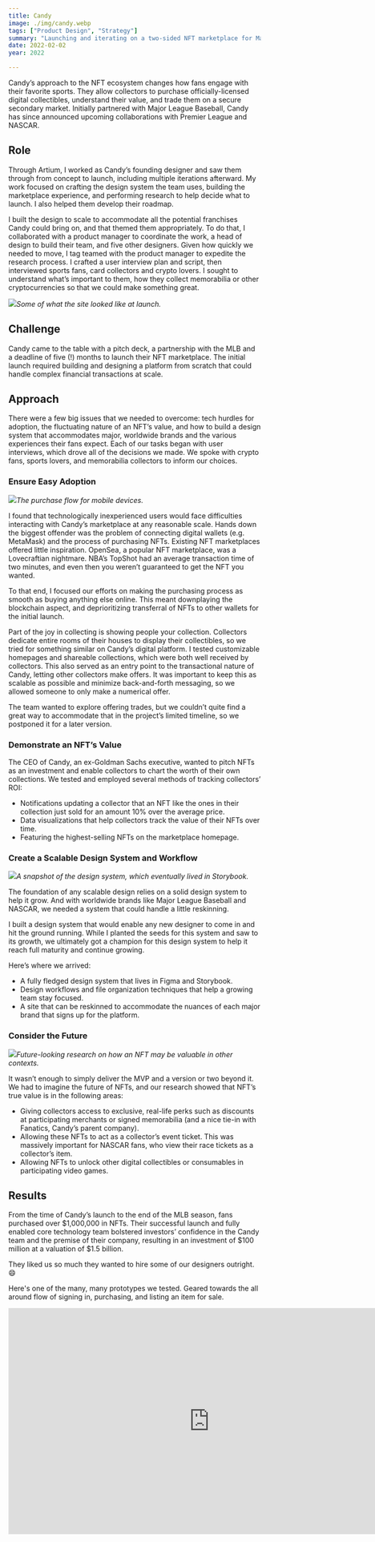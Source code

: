 ```yaml
---
title: Candy
image: ./img/candy.webp
tags: ["Product Design", "Strategy"]
summary: "Launching and iterating on a two-sided NFT marketplace for Major League Baseball."
date: 2022-02-02
year: 2022

---
```


Candy’s approach to the NFT ecosystem changes how fans engage with their favorite sports. They allow collectors to purchase officially-licensed digital collectibles, understand their value, and trade them on a secure secondary market. Initially partnered with Major League Baseball, Candy has since announced upcoming collaborations with Premier League and NASCAR.

## Role
Through Artium, I worked as Candy’s founding designer and saw them through from concept to launch, including multiple iterations afterward. My work focused on crafting the design system the team uses, building the marketplace experience, and performing research to help decide what to launch. I also helped them develop their roadmap.

I built the design to scale to accommodate all the potential franchises Candy could bring on, and that themed them appropriately. To do that, I collaborated with a product manager to coordinate the work, a head of design to build their team, and five other designers. Given how quickly we needed to move, I tag teamed with the product manager to expedite the research process. I crafted a user interview plan and script, then interviewed sports fans, card collectors and crypto lovers. I sought to understand what’s important to them, how they collect memorabilia or other cryptocurrencies so that we could make something great.

![](/img/candy-desktop.webp)*Some of what the site looked like at launch.*

## Challenge

Candy came to the table with a pitch deck, a partnership with the MLB and a deadline of five (!) months to launch their NFT marketplace. The initial launch required building and designing a platform from scratch that could handle complex financial transactions at scale.

## Approach

There were a few big issues that we needed to overcome: tech hurdles for adoption, the fluctuating nature of an NFT’s value, and how to build a design system that accommodates major, worldwide brands and the various experiences their fans expect. Each of our tasks began with user interviews, which drove all of the decisions we made. We spoke with crypto fans, sports lovers, and memorabilia collectors to inform our choices.

### Ensure Easy Adoption

![](/img/candy-purchase.webp)*The purchase flow for mobile devices.*

I found that technologically inexperienced users would face difficulties interacting with Candy’s marketplace at any reasonable scale. Hands down the biggest offender was the problem of connecting digital wallets (e.g. MetaMask) and the process of purchasing NFTs. Existing NFT marketplaces offered little inspiration. OpenSea, a popular NFT marketplace, was a Lovecraftian nightmare. NBA’s TopShot had an average transaction time of two minutes, and even then you weren’t guaranteed to get the NFT you wanted.

To that end, I focused our efforts on making the purchasing process as smooth as buying anything else online. This meant downplaying the blockchain aspect, and deprioritizing transferral of NFTs to other wallets for the initial launch.

Part of the joy in collecting is showing people your collection. Collectors dedicate entire rooms of their houses to display their collectibles, so we tried for something similar on Candy’s digital platform. I tested customizable homepages and shareable collections, which were both well received by collectors. This also served as an entry point to the transactional nature of Candy, letting other collectors make offers. It was important to keep this as scalable as possible and minimize back-and-forth messaging, so we allowed someone to only make a numerical offer.

The team wanted to explore offering trades, but we couldn’t quite find a great way to accommodate that in the project’s limited timeline, so we postponed it for a later version.

### Demonstrate an NFT’s Value

The CEO of Candy, an ex-Goldman Sachs executive, wanted to pitch NFTs as an investment and enable collectors to chart the worth of their own collections. We tested and employed several methods of tracking collectors’ ROI:

- Notifications updating a collector that an NFT like the ones in their collection just sold for an amount 10% over the average price.
- Data visualizations that help collectors track the value of their NFTs over time.
- Featuring the highest-selling NFTs on the marketplace homepage.

### Create a Scalable Design System and Workflow

![](/img/candy-design-system.webp)*A snapshot of the design system, which eventually lived in Storybook.*

The foundation of any scalable design relies on a solid design system to help it grow. And with worldwide brands like Major League Baseball and NASCAR, we needed a system that could handle a little reskinning.

I built a design system that would enable any new designer to come in and hit the ground running. While I planted the seeds for this system and saw to its growth, we ultimately got a champion for this design system to help it reach full maturity and continue growing.

Here’s where we arrived:

- A fully fledged design system that lives in Figma and Storybook.
- Design workflows and file organization techniques that help a growing team stay focused.
- A site that can be reskinned to accommodate the nuances of each major brand that signs up for the platform.

### Consider the Future

![](/img/candy-future.webp)*Future-looking research on how an NFT may be valuable in other contexts.*

It wasn’t enough to simply deliver the MVP and a version or two beyond it. We had to imagine the future of NFTs, and our research showed that NFT’s true value is in the following areas:

- Giving collectors access to exclusive, real-life perks such as discounts at participating merchants or signed memorabilia (and a nice tie-in with Fanatics, Candy’s parent company).
- Allowing these NFTs to act as a collector’s event ticket. This was massively important for NASCAR fans, who view their race tickets as a collector’s item.
- Allowing NFTs to unlock other digital collectibles or consumables in participating video games.

## Results

From the time of Candy’s launch to the end of the MLB season, fans purchased over $1,000,000 in NFTs. Their successful launch and fully enabled core technology team bolstered investors’ confidence in the Candy team and the premise of their company, resulting in an investment of $100 million at a valuation of $1.5 billion.

They liked us so much they wanted to hire some of our designers outright. 😄

Here's one of the many, many prototypes we tested. Geared towards the all around flow of signing in, purchasing, and listing an item for sale.

<iframe style="border: 1px solid rgba(0, 0, 0, 0.1);" width="800" height="450" src="https://www.figma.com/embed?embed_host=share&url=https%3A%2F%2Fwww.figma.com%2Fproto%2FowYGHh0alLQqHb6HHwD3M2%2FCandy-Experience-(Copy)%3Fpage-id%3D5149%253A119764%26type%3Ddesign%26node-id%3D5149-123185%26viewport%3D951%252C-195%252C0.03%26t%3DF4O5P6SVmY8XhM3c-1%26scaling%3Dscale-down%26starting-point-node-id%3D5149%253A123185%26show-proto-sidebar%3D1%26mode%3Ddesign" allowfullscreen></iframe>